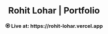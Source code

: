 <p align="center">
<br />
<h1 align="center">Rohit Lohar | Portfolio </h1>
</p>

<h3 align="center"> 🏵️ Live at: https://rohit-lohar.vercel.app </h3>
